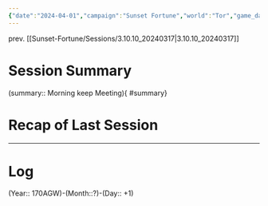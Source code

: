 ```yaml
---
{"date":"2024-04-01","campaign":"Sunset Fortune","world":"Tor","game_date":null,"type":"session","location":null,"characters":["Jean-Luc","Deejhai","Xhang","Eda"],"tags":["session","sf"],"icon":"FasFileLines","dg-publish":true,"permalink":"/sunset-fortune/sessions/3-10-11-20240401/","dgPassFrontmatter":true,"created":"2024-04-01T17:34:09.439+10:30"}
---
```


prev. [[Sunset-Fortune/Sessions/3.10.10_20240317\|3.10.10_20240317]]
# Session Summary
(summary:: Morning keep Meeting){ #summary}

# Recap of Last Session

---
# Log
(Year:: 170AGW)-(Month::?)-(Day:: +1)
